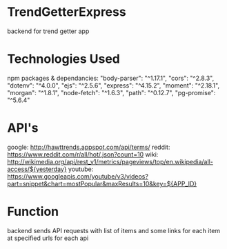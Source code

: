 # TrendGetterExpress

backend for trend getter app

# Technologies Used

npm packages & dependancies:
"body-parser": "^1.17.1",
"cors": "^2.8.3",
"dotenv": "^4.0.0",
"ejs": "^2.5.6",
"express": "^4.15.2",
"moment": "^2.18.1",
"morgan": "^1.8.1",
"node-fetch": "^1.6.3",
"path": "^0.12.7",
"pg-promise": "^5.6.4"


# API's

google: http://hawttrends.appspot.com/api/terms/
reddit: https://www.reddit.com/r/all/hot/.json?count=10
wiki: http://wikimedia.org/api/rest_v1/metrics/pageviews/top/en.wikipedia/all-access/${yesterday}
youtube: https://www.googleapis.com/youtube/v3/videos?part=snippet&chart=mostPopular&maxResults=10&key=${APP_ID}

# Function
backend sends API requests with list of items and some links for each item at specified urls for each api
